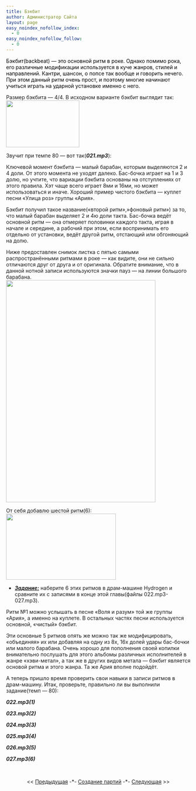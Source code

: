 ```yaml
---
title: Бэкбит
author: Администратор Сайта
layout: page
easy_noindex_nofollow_index:
  - 0
easy_noindex_nofollow_follow:
  - 0
---
```

<span style="color: #000000;"> Бэкбит(backbeat) &#8212; это основной ритм в роке. Однако помимо рока, его различные модификации используется в куче жанров, стилей и направлений. Кантри, шансон, о попсе так вообще и говорить нечего. При этом данный ритм очень прост, и поэтому многие начинают учиться играть на ударной установке именно с него.</span>

Размер бэкбита &#8212; 4/4. В исходном варианте бэкбит выглядит так:  
[<img style="border-style: initial; border-color: initial; border-image: initial; border-width: 0px;" src="http://img-fotki.yandex.ru/get/4402/129199783.0/0_77a07_6180889e_M.jpg" alt="" width="200" height="128" border="0" />][1]

Звучит при темпе 80 &#8212; вот так(***021.mp3***):  


Ключевой момент бэкбита &#8212; малый барабан, которым выделяются 2 и 4 доли. От этого момента не уходят далеко. Бас-бочка играет на 1 и 3 долю, но учтите, что вариации бэкбита основаны на отступлениях от этого правила. Хэт чаще всего играет 8ми и 16ми, но может использоваться и иначе. Хороший пример чистого бэкбита &#8212; куплет песни &#171;Улица роз&#187; группы &#171;Ария&#187;.

Бэкбит получил такое название(&#171;второй ритм&#187;,&#187;фоновый ритм&#187;) за то, что малый барабан выделяет  2 и 4ю доли такта. Бас-бочка ведёт основной ритм &#8212; она отмеряет половинки каждого такта, играя в начале и середине, а рабочий при этом, если воспринимать его отдельно от установки, ведёт другой ритм, отстающий или обгоняющий на долю.

Ниже предоставлен снимок листка с пятью самыми распространёнными ритмами в роке &#8212; как видите, они не сильно отличаются друг от друга и от оригинала. Обратите внимание, что в данной нотной записи используются значки пауз &#8212; на линии большого барабана.  
[<img title="" src="http://img-fotki.yandex.ru/get/5602/129199783.0/0_77a44_5c6c114e_XL.jpg" alt="" width="408" height="606" border="0" />][2]

От себя добавлю шестой ритм(6):  
[<img title="" src="http://img-fotki.yandex.ru/get/4700/129199783.0/0_77cf5_29237f42_M.jpg" alt="" width="300" height="180" border="0" />][3]

*   <span style="text-decoration: underline;"><strong><em>Задание:</em></strong></span> наберите 6 этих ритмов в драм-машине Hydrogen и сравните их с записями в конце этой главы(файлы 022.mp3-027.mp3).

Ритм №1 можно услышать в песне &#171;Воля и разум&#187; той же группы &#171;Ария&#187;, а именно на куплете. В остальных частях песни используется основной, &#171;чистый&#187; бэкбит.

Эти основные 5 ритмов опять же можно так же модифицировать, &#171;объединяя&#187; их или добавляя на одну из 8х, 16х долей удары бас-бочки или малого барабана. Очень хорошо для пополнения своей копилки внимательно послушать для этого альбомы различных исполнителей в жанре &#171;хэви-метал&#187;, а так же в других видов метала &#8212; бэкбит является основой ритма и этого жанра. Та же Ария вполне подойдёт.

А теперь пришло время проверить свои навыки в записи ритмов в драм-машину. Итак, проверьте, правильно ли вы выполнили задание(темп &#8212; 80):

***022.mp3(1)***



***023.mp3(2)***



***024.mp3(3)***



***025.mp3(4)***



***026.mp3(5)***



***027.mp3(6)***



&nbsp;

<p style="text-align: center;">
  << <a href="/samouchitel/sozdanie-partiy/hat-base/">Предыдущая</a> -*- <a href="/samouchitel/sozdanie-partiy/">Создание партий</a> -*- <a href="/samouchitel/sozdanie-partiy/crash/">Следующая</a> >>
</p>

 [1]: http://fotki.yandex.ru/users/teachhydrogen/view/489991/
 [2]: http://fotki.yandex.ru/users/teachhydrogen/view/490052/
 [3]: http://fotki.yandex.ru/users/teachhydrogen/view/490741/